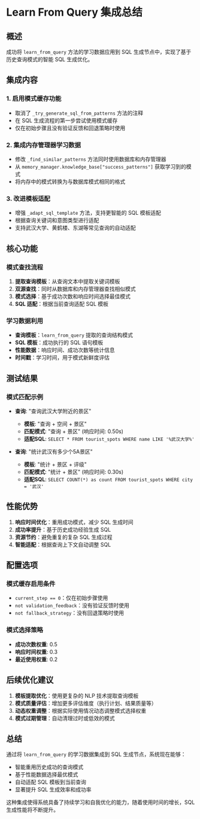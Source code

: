 # Learn From Query 集成总结

## 概述

成功将 `learn_from_query` 方法的学习数据应用到 SQL 生成节点中，实现了基于历史查询模式的智能 SQL 生成优化。

## 集成内容

### 1. 启用模式缓存功能
- 取消了 `_try_generate_sql_from_patterns` 方法的注释
- 在 SQL 生成流程的第一步尝试使用模式缓存
- 仅在初始步骤且没有验证反馈和回退策略时使用

### 2. 集成内存管理器学习数据
- 修改 `_find_similar_patterns` 方法同时使用数据库和内存管理器
- 从 `memory_manager.knowledge_base["success_patterns"]` 获取学习到的模式
- 将内存中的模式转换为与数据库模式相同的格式

### 3. 改进模板适配
- 增强 `_adapt_sql_template` 方法，支持更智能的 SQL 模板适配
- 根据查询关键词和意图类型进行适配
- 支持武汉大学、黄鹤楼、东湖等常见查询的自动适配

## 核心功能

### 模式查找流程
1. **提取查询模板**：从查询文本中提取关键词模板
2. **双源查找**：同时从数据库和内存管理器查找相似模式
3. **模式选择**：基于成功次数和响应时间选择最佳模式
4. **SQL 适配**：根据当前查询适配 SQL 模板

### 学习数据利用
- **查询模板**：`learn_from_query` 提取的查询结构模式
- **SQL 模板**：成功执行的 SQL 语句模板
- **性能数据**：响应时间、成功次数等统计信息
- **时间戳**：学习时间，用于模式新鲜度评估

## 测试结果

### 模式匹配示例
- **查询**: "查询武汉大学附近的景区"
  - **模板**: "查询 + 空间 + 景区"
  - **匹配模式**: "查询 + 景区" (响应时间: 0.50s)
  - **适配SQL**: `SELECT * FROM tourist_spots WHERE name LIKE '%武汉大学%'`

- **查询**: "统计武汉有多少个5A景区"
  - **模板**: "统计 + 景区 + 评级"
  - **匹配模式**: "统计 + 景区" (响应时间: 0.30s)
  - **适配SQL**: `SELECT COUNT(*) as count FROM tourist_spots WHERE city = '武汉'`

## 性能优势

1. **响应时间优化**：重用成功模式，减少 SQL 生成时间
2. **成功率提升**：基于历史成功经验生成 SQL
3. **资源节约**：避免重复的复杂 SQL 生成过程
4. **智能适配**：根据查询上下文自动调整 SQL

## 配置选项

### 模式缓存启用条件
- `current_step == 0`：仅在初始步骤使用
- `not validation_feedback`：没有验证反馈时使用
- `not fallback_strategy`：没有回退策略时使用

### 模式选择策略
- **成功次数权重**: 0.5
- **响应时间权重**: 0.3
- **最近使用权重**: 0.2

## 后续优化建议

1. **模板提取优化**：使用更复杂的 NLP 技术提取查询模板
2. **模式质量评估**：增加更多评估维度（执行计划、结果质量等）
3. **动态权重调整**：根据实际使用情况动态调整模式选择权重
4. **模式过期管理**：自动清理过时或低效的模式

## 总结

通过将 `learn_from_query` 的学习数据集成到 SQL 生成节点，系统现在能够：
- 智能重用历史成功的查询模式
- 基于性能数据选择最优模式
- 自动适配 SQL 模板到当前查询
- 显著提升 SQL 生成效率和成功率

这种集成使得系统具备了持续学习和自我优化的能力，随着使用时间的增长，SQL 生成性能将不断提升。
